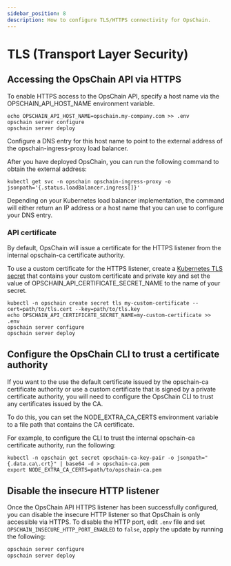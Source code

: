 ```yaml
---
sidebar_position: 8
description: How to configure TLS/HTTPS connectivity for OpsChain.
---
```


# TLS (Transport Layer Security)

## Accessing the OpsChain API via HTTPS

To enable HTTPS access to the OpsChain API, specify a host name via the OPSCHAIN_API_HOST_NAME environment variable.

```shell
echo OPSCHAIN_API_HOST_NAME=opschain.my-company.com >> .env
opschain server configure
opschain server deploy
```

Configure a DNS entry for this host name to point to the external address of the opschain-ingress-proxy load balancer.

After you have deployed OpsChain, you can run the following command to obtain the external address:

```shell
kubectl get svc -n opschain opschain-ingress-proxy -o jsonpath='{.status.loadBalancer.ingress[]}'
```

Depending on your Kubernetes load balancer implementation, the command will either return an IP address or a host name that you can use to configure your DNS entry.

### API certificate

By default, OpsChain will issue a certificate for the HTTPS listener from the internal opschain-ca certificate authority.

To use a custom certificate for the HTTPS listener, create a [Kubernetes TLS secret](https://kubernetes.io/docs/concepts/configuration/secret/#tls-secrets) that contains your custom certificate and private key and set the value of OPSCHAIN_API_CERTIFICATE_SECRET_NAME to the name of your secret.

```shell
kubectl -n opschain create secret tls my-custom-certificate --cert=path/to/tls.cert --key=path/to/tls.key
echo OPSCHAIN_API_CERTIFICATE_SECRET_NAME=my-custom-certificate >> .env
opschain server configure
opschain server deploy
```

## Configure the OpsChain CLI to trust a certificate authority

If you want to the use the default certificate issued by the opschain-ca certificate authority or use a custom certificate that is signed by a private certificate authority, you will need to configure the OpsChain CLI to trust any certificates issued by the CA.

To do this, you can set the NODE_EXTRA_CA_CERTS environment variable to a file path that contains the CA certificate.

For example, to configure the CLI to trust the internal opschain-ca certificate authority, run the following:

```shell
kubectl -n opschain get secret opschain-ca-key-pair -o jsonpath="{.data.ca\.crt}" | base64 -d > opschain-ca.pem
export NODE_EXTRA_CA_CERTS=path/to/opschain-ca.pem
```

## Disable the insecure HTTP listener

Once the OpsChain API HTTPS listener has been successfully configured, you can disable the insecure HTTP listener so that OpsChain is only accessible via HTTPS. To disable the HTTP port, edit `.env` file and set `OPSCHAIN_INSECURE_HTTP_PORT_ENABLED` to `false`, apply the update by running the following:

```bash
opschain server configure
opschain server deploy
```
